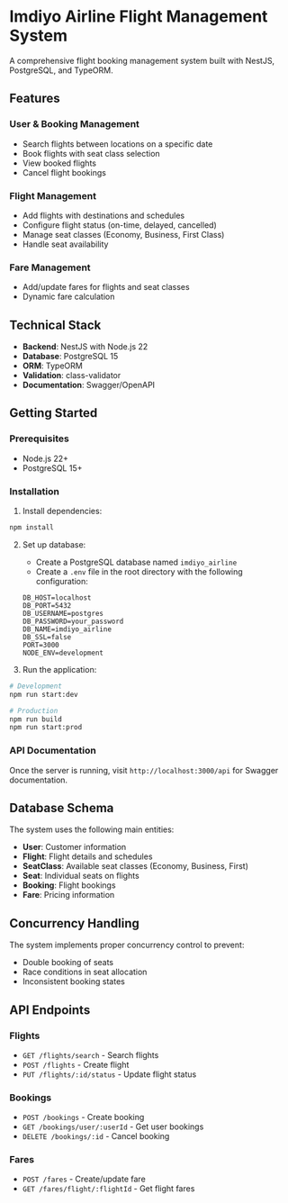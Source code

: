 # Imdiyo Airline Flight Management System

A comprehensive flight booking management system built with NestJS, PostgreSQL, and TypeORM.

## Features

### User & Booking Management
- Search flights between locations on a specific date
- Book flights with seat class selection
- View booked flights
- Cancel flight bookings

### Flight Management
- Add flights with destinations and schedules
- Configure flight status (on-time, delayed, cancelled)
- Manage seat classes (Economy, Business, First Class)
- Handle seat availability

### Fare Management
- Add/update fares for flights and seat classes
- Dynamic fare calculation

## Technical Stack
- **Backend**: NestJS with Node.js 22
- **Database**: PostgreSQL 15
- **ORM**: TypeORM
- **Validation**: class-validator
- **Documentation**: Swagger/OpenAPI

## Getting Started

### Prerequisites
- Node.js 22+
- PostgreSQL 15+

### Installation

1. Install dependencies:
```bash
npm install
```

2. Set up database:
   - Create a PostgreSQL database named `imdiyo_airline`
   - Create a `.env` file in the root directory with the following configuration:
   ```
   DB_HOST=localhost
   DB_PORT=5432
   DB_USERNAME=postgres
   DB_PASSWORD=your_password
   DB_NAME=imdiyo_airline
   DB_SSL=false
   PORT=3000
   NODE_ENV=development
   ```

3. Run the application:
```bash
# Development
npm run start:dev

# Production
npm run build
npm run start:prod
```

### API Documentation
Once the server is running, visit `http://localhost:3000/api` for Swagger documentation.

## Database Schema

The system uses the following main entities:
- **User**: Customer information
- **Flight**: Flight details and schedules
- **SeatClass**: Available seat classes (Economy, Business, First)
- **Seat**: Individual seats on flights
- **Booking**: Flight bookings
- **Fare**: Pricing information

## Concurrency Handling

The system implements proper concurrency control to prevent:
- Double booking of seats
- Race conditions in seat allocation
- Inconsistent booking states

## API Endpoints

### Flights
- `GET /flights/search` - Search flights
- `POST /flights` - Create flight
- `PUT /flights/:id/status` - Update flight status

### Bookings
- `POST /bookings` - Create booking
- `GET /bookings/user/:userId` - Get user bookings
- `DELETE /bookings/:id` - Cancel booking

### Fares
- `POST /fares` - Create/update fare
- `GET /fares/flight/:flightId` - Get flight fares 
